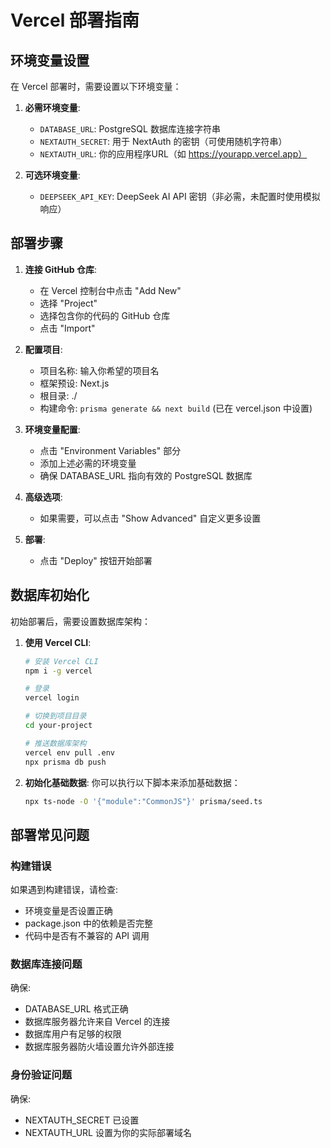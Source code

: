 # Vercel 部署指南

## 环境变量设置

在 Vercel 部署时，需要设置以下环境变量：

1. **必需环境变量**:
   - `DATABASE_URL`: PostgreSQL 数据库连接字符串
   - `NEXTAUTH_SECRET`: 用于 NextAuth 的密钥（可使用随机字符串）
   - `NEXTAUTH_URL`: 你的应用程序URL（如 https://yourapp.vercel.app）

2. **可选环境变量**:
   - `DEEPSEEK_API_KEY`: DeepSeek AI API 密钥（非必需，未配置时使用模拟响应）

## 部署步骤

1. **连接 GitHub 仓库**:
   - 在 Vercel 控制台中点击 "Add New"
   - 选择 "Project"
   - 选择包含你的代码的 GitHub 仓库
   - 点击 "Import"

2. **配置项目**:
   - 项目名称: 输入你希望的项目名
   - 框架预设: Next.js
   - 根目录: ./
   - 构建命令: `prisma generate && next build` (已在 vercel.json 中设置)

3. **环境变量配置**:
   - 点击 "Environment Variables" 部分
   - 添加上述必需的环境变量
   - 确保 DATABASE_URL 指向有效的 PostgreSQL 数据库

4. **高级选项**:
   - 如果需要，可以点击 "Show Advanced" 自定义更多设置

5. **部署**:
   - 点击 "Deploy" 按钮开始部署

## 数据库初始化

初始部署后，需要设置数据库架构：

1. **使用 Vercel CLI**:
   ```bash
   # 安装 Vercel CLI
   npm i -g vercel
   
   # 登录
   vercel login
   
   # 切换到项目目录
   cd your-project
   
   # 推送数据库架构
   vercel env pull .env
   npx prisma db push
   ```

2. **初始化基础数据**:
   你可以执行以下脚本来添加基础数据：
   ```bash
   npx ts-node -O '{"module":"CommonJS"}' prisma/seed.ts
   ```

## 部署常见问题

### 构建错误

如果遇到构建错误，请检查:
- 环境变量是否设置正确
- package.json 中的依赖是否完整
- 代码中是否有不兼容的 API 调用

### 数据库连接问题

确保:
- DATABASE_URL 格式正确
- 数据库服务器允许来自 Vercel 的连接
- 数据库用户有足够的权限
- 数据库服务器防火墙设置允许外部连接

### 身份验证问题

确保:
- NEXTAUTH_SECRET 已设置
- NEXTAUTH_URL 设置为你的实际部署域名 